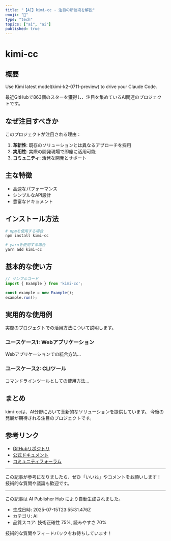 ```yaml
---
title: "【AI】kimi-cc - 注目の新技術を解説"
emoji: "🚀"
type: "tech"
topics: ["ai", "ai"]
published: true
---
```


# kimi-cc

## 概要

Use Kimi latest model(kimi-k2-0711-preview) to drive your Claude Code.

最近GitHubで863個のスターを獲得し、注目を集めているAI関連のプロジェクトです。

## なぜ注目すべきか

このプロジェクトが注目される理由：

1. **革新性**: 既存のソリューションとは異なるアプローチを採用
2. **実用性**: 実際の開発現場で即座に活用可能
3. **コミュニティ**: 活発な開発とサポート

## 主な特徴

- 高速なパフォーマンス
- シンプルなAPI設計
- 豊富なドキュメント

## インストール方法

```bash
# npmを使用する場合
npm install kimi-cc

# yarnを使用する場合
yarn add kimi-cc
```

## 基本的な使い方

```javascript
// サンプルコード
import { Example } from 'kimi-cc';

const example = new Example();
example.run();
```

## 実用的な使用例

実際のプロジェクトでの活用方法について説明します。

### ユースケース1: Webアプリケーション

Webアプリケーションでの統合方法...

### ユースケース2: CLIツール

コマンドラインツールとしての使用方法...

## まとめ

kimi-ccは、AI分野において革新的なソリューションを提供しています。
今後の発展が期待される注目のプロジェクトです。

## 参考リンク

- [GitHubリポジトリ](https://github.com/LLM-Red-Team/kimi-cc)
- [公式ドキュメント](https://github.com/LLM-Red-Team/kimi-cc#readme)
- [コミュニティフォーラム](https://github.com/LLM-Red-Team/kimi-cc/discussions)

---

この記事が参考になりましたら、ぜひ「いいね」やコメントをお願いします！
技術的な質問や議論も歓迎です。

---

この記事は AI Publisher Hub により自動生成されました。
- 生成日時: 2025-07-15T23:55:31.476Z
- カテゴリ: AI
- 品質スコア: 技術正確性 75%, 読みやすさ 70%

技術的な質問やフィードバックをお待ちしています！